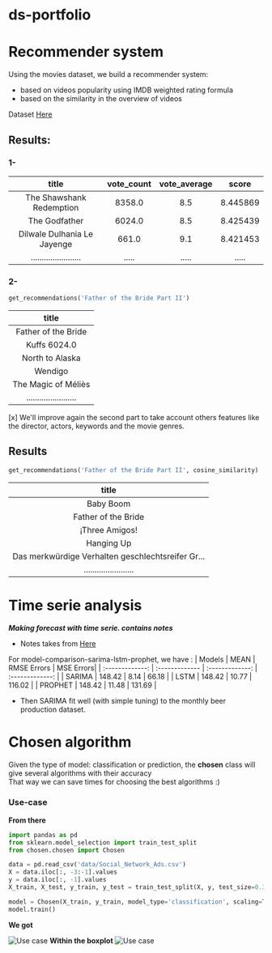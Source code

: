 # ds-portfolio

# Recommender system
Using the movies dataset, we build a recommender system:
- based on videos popularity using IMDB weighted rating formula
- based on the similarity in the overview of videos

 Dataset [Here](https://www.kaggle.com/rounakbanik/the-movies-dataset/data)

 ## Results:
 ### 1-

 | title  | vote_count  | vote_average | score |
| :------------: |:---------------:|:---------------:|:---------------:|
| The Shawshank Redemption     | 8358.0 | 8.5 | 8.445869 |
| The Godfather	| 6024.0 | 8.5 | 8.425439 |
| Dilwale Dulhania Le Jayenge | 661.0	 | 9.1 | 8.421453 |
| .......................     | .....| ..... | .....|

### 2-

```python
get_recommendations('Father of the Bride Part II')
```
| title  | 
| :------------:|
| Father of the Bride |
| Kuffs 6024.0 |
| North to Alaska|
| Wendigo |
| The Magic of Méliès |
| .......................|

[x] We'll improve again the second part to take account others features like the director, actors, keywords and the movie genres.

## Results
```python
get_recommendations('Father of the Bride Part II', cosine_similarity)
```
| title  | 
| :------------:|
| Baby Boom |
| Father of the Bride |
| ¡Three Amigos! |
| Hanging Up |
| Das merkwürdige Verhalten geschlechtsreifer Gr... |
| .......................|


# Time serie analysis
***Making forecast with time serie. contains notes***

* Notes takes from [Here](https://www.bounteous.com/insights/2020/09/15/forecasting-time-series-model-using-python-part-one/)

For model-comparison-sarima-lstm-prophet, we have : 
| Models  | MEAN | RMSE  Errors  | MSE  Errors|
| :-------------: | :------------- | :-------------: | :-------------: |
|  SARIMA  |  148.42 |  8.14  | 66.18  |
|  LSTM  |  148.42 |  10.77  | 116.02  |
|  PROPHET  |  148.42 |  11.48  | 131.69  |

* Then SARIMA fit well (with simple tuning) to the monthly beer production dataset.

# Chosen algorithm
Given the type of model: classification or prediction, 
the **chosen** class will give several algorithms with their accuracy
</br>
That way we can save times for choosing the best algorithms :)


### Use-case

__From there__
```python
import pandas as pd
from sklearn.model_selection import train_test_split
from chosen.chosen import Chosen

data = pd.read_csv('data/Social_Network_Ads.csv')
X = data.iloc[:, -3:-1].values
y = data.iloc[:, -1].values
X_train, X_test, y_train, y_test = train_test_split(X, y, test_size=0.3, random_state=42)

model = Chosen(X_train, y_train, model_type='classification', scaling=True)
model.train()
```
__We got__

![Use case](.chosen_algorithm/images/output_use_case.PNG)
__Within the boxplot__
![Use case](.chosen_algorithm/images/boxplot.png)


